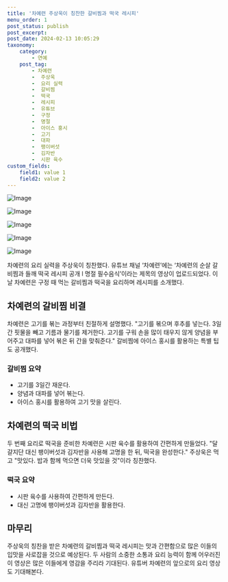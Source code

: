 ```yaml
---
title: '차예련 주상욱이 칭찬한 갈비찜과 떡국 레시피'
menu_order: 1
post_status: publish
post_excerpt: 
post_date: 2024-02-13 10:05:29
taxonomy:
    category:
        - 연예
    post_tag:
        - 차예련
        -  주상욱
        -  요리 실력
        -  갈비찜
        -  떡국
        -  레시피
        -  유튜브
        -  구정
        -  명절
        -  아이스 홍시
        -  고기
        -  대파
        -  팽이버섯
        -  김자반
        -  시판 육수
custom_fields:
    field1: value 1
    field2: value 2
---
```


![Image](https://ssl.pstatic.net/mimgnews/image/213/2024/02/12/0001286076_001_20240212234801310.jpg?type=w540)

![Image](https://mimgnews.pstatic.net/image/213/2024/02/12/0001286076_002_20240212234801401.jpg?type=w540)

![Image](https://ssl.pstatic.net/mimgnews/image/213/2024/02/12/0001286076_003_20240212234801746.jpg?type=w540)

![Image](https://mimgnews.pstatic.net/image/213/2024/02/12/0001286076_004_20240212234802126.jpg?type=w540)

![Image](https://ssl.pstatic.net/mimgnews/image/213/2024/02/12/0001286076_005_20240212234802336.jpg?type=w540)

차예련의 요리 실력을 주상욱이 칭찬했다. 유튜브 채널 ‘차예련’에는 ‘차예련의 순살 갈비찜과 들깨 떡국 레시피 공개 l 명절 필수음식’이라는 제목의 영상이 업로드되었다. 이날 차예련은 구정 때 먹는 갈비찜과 떡국을 요리하며 레시피를 소개했다. 
## 차예련의 갈비찜 비결
차예련은 고기를 볶는 과정부터 친절하게 설명했다. "고기를 볶으며 후추를 넣는다. 3일간 핏물을 빼고 기름과 물기를 제거한다. 고기를 구워 손을 많이 태우지 않게 양념을 부어주고 대파를 넣어 볶은 뒤 간을 맞춰준다." 갈비찜에 아이스 홍시를 활용하는 특별 팁도 공개했다.
### 갈비찜 요약
- 고기를 3일간 재운다.
- 양념과 대파를 넣어 볶는다.
- 아이스 홍시를 활용하여 고기 맛을 살린다.
## 차예련의 떡국 비법
두 번째 요리로 떡국을 준비한 차예련은 시판 육수를 활용하여 간편하게 만들었다. "달걀지단 대신 팽이버섯과 김자반을 사용해 고명을 한 뒤, 떡국을 완성한다." 주상욱은 먹고 "맛있다. 밥과 함께 먹으면 더욱 맛있을 것"이라 칭찬했다.
### 떡국 요약
- 시판 육수를 사용하여 간편하게 만든다.
- 대신 고명에 팽이버섯과 김자반을 활용한다.
## 마무리
주상욱의 칭찬을 받은 차예련의 갈비찜과 떡국 레시피는 맛과 간편함으로 많은 이들의 입맛을 사로잡을 것으로 예상된다. 두 사람의 소중한 소통과 요리 능력이 함께 어우러진 이 영상은 많은 이들에게 영감을 주리라 기대된다. 유튜버 차예련의 앞으로의 요리 영상도 기대해본다.
